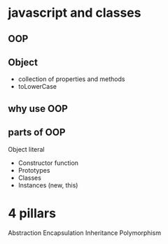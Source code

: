 # javascript and classes

## OOP

## Object
- collection of properties and methods
- toLowerCase 

## why use OOP

## parts of OOP
Object literal

- Constructor function
- Prototypes
- Classes
- Instances (new, this)


# 4 pillars
Abstraction
Encapsulation
Inheritance
Polymorphism